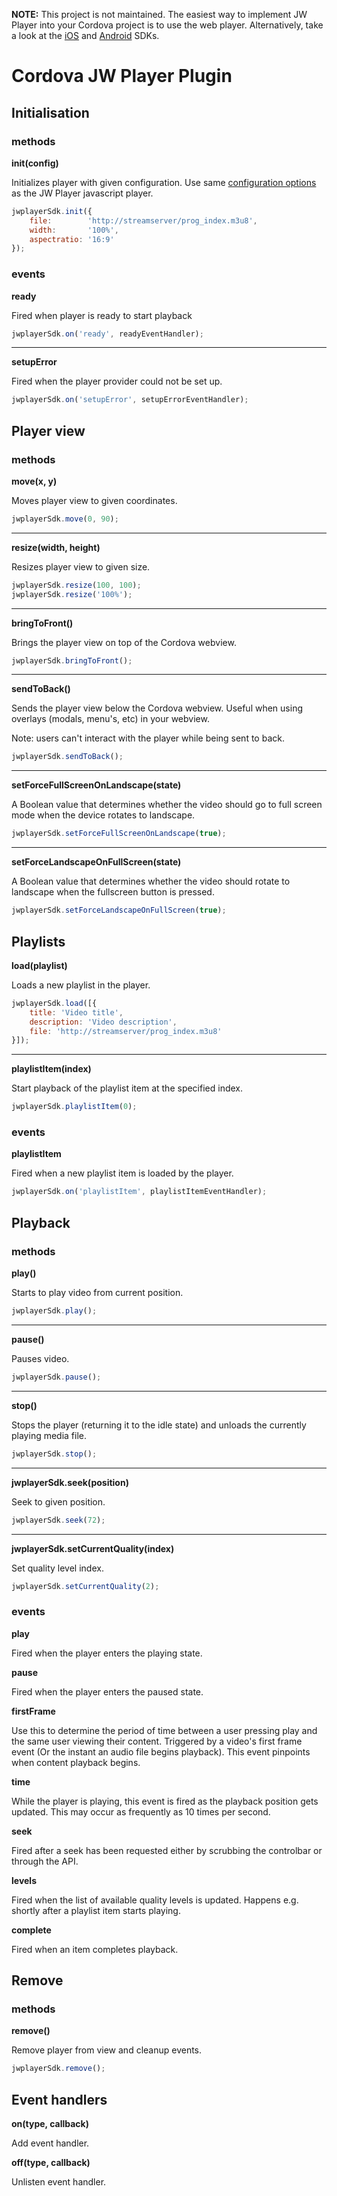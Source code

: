 **NOTE:** This project is not maintained. The easiest way to implement JW Player into your Cordova project is to use the web player. Alternatively, take a look at the [iOS](https://developer.jwplayer.com/ios-sdk/) and [Android](https://developer.jwplayer.com/android-sdk/) SDKs.

Cordova JW Player Plugin
======

## Initialisation

### methods

**init(config)**

Initializes player with given configuration. Use same [configuration options](https://developer.jwplayer.com/jw-player/docs/developer-guide/customization/configuration-reference/) as the JW Player javascript player.

```js
jwplayerSdk.init({
    file:        'http://streamserver/prog_index.m3u8',
    width:       '100%',
    aspectratio: '16:9'
});
```

### events

**ready**

Fired when player is ready to start playback

```js
jwplayerSdk.on('ready', readyEventHandler);
```

---

**setupError**

Fired when the player provider could not be set up.

```js
jwplayerSdk.on('setupError', setupErrorEventHandler);
```

## Player view

### methods

**move(x, y)**

Moves player view to given coordinates.

```js
jwplayerSdk.move(0, 90);
```

---

**resize(width, height)**

Resizes player view to given size.

```js
jwplayerSdk.resize(100, 100);
jwplayerSdk.resize('100%');
```

---

**bringToFront()**

Brings the player view on top of the Cordova webview.

```js
jwplayerSdk.bringToFront();
```

---

**sendToBack()**

Sends the player view below the Cordova webview. Useful when using overlays (modals, menu's, etc) in your webview. 

Note: users can't interact with the player while being sent to back.

```js
jwplayerSdk.sendToBack();
```

---

**setForceFullScreenOnLandscape(state)**

A Boolean value that determines whether the video should go to full screen mode when the device rotates to landscape.

```js
jwplayerSdk.setForceFullScreenOnLandscape(true);
```

---

**setForceLandscapeOnFullScreen(state)**

A Boolean value that determines whether the video should rotate to landscape when the fullscreen button is pressed.

```js
jwplayerSdk.setForceLandscapeOnFullScreen(true);
```

## Playlists

**load(playlist)**

Loads a new playlist in the player.

```js
jwplayerSdk.load([{
    title: 'Video title',
    description: 'Video description',
    file: 'http://streamserver/prog_index.m3u8'
}]);
```

---

**playlistItem(index)**

Start playback of the playlist item at the specified index.

```js
jwplayerSdk.playlistItem(0);
```

### events

**playlistItem**

Fired when a new playlist item is loaded by the player.

```js
jwplayerSdk.on('playlistItem', playlistItemEventHandler);
```

## Playback

### methods

**play()**

Starts to play video from current position.

```js
jwplayerSdk.play();
```

---

**pause()**

Pauses video.

```js
jwplayerSdk.pause();
```

---

**stop()**

Stops the player (returning it to the idle state) and unloads the currently playing media file.

```js
jwplayerSdk.stop();
```

---

**jwplayerSdk.seek(position)**

Seek to given position.

```js
jwplayerSdk.seek(72);
```

---

**jwplayerSdk.setCurrentQuality(index)**

Set quality level index.

```js
jwplayerSdk.setCurrentQuality(2);
```

### events

**play**

Fired when the player enters the playing state.

**pause**

Fired when the player enters the paused state.

**firstFrame**

Use this to determine the period of time between a user pressing play and the same user viewing their content. Triggered by a video's first frame event (Or the instant an audio file begins playback). This event pinpoints when content playback begins.

**time**

While the player is playing, this event is fired as the playback position gets updated. This may occur as frequently as 10 times per second.

**seek**

Fired after a seek has been requested either by scrubbing the controlbar or through the API.

**levels**

Fired when the list of available quality levels is updated. Happens e.g. shortly after a playlist item starts playing.

**complete**

Fired when an item completes playback.

## Remove

### methods

**remove()**

Remove player from view and cleanup events.

```js
jwplayerSdk.remove();
```

## Event handlers

**on(type, callback)**

Add event handler.

**off(type, callback)**

Unlisten event handler.

